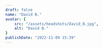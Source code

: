 ```yaml
---
draft: false
name: "David B."
avatar: {
    src: "/assets/headshots/David_B.jpg",
    alt: "David B."
}
publishDate: "2022-11-09 15:39"
---
```

